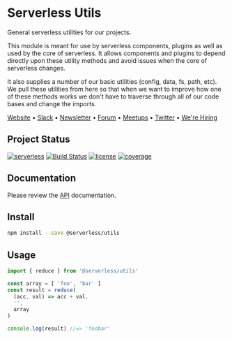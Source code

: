 # Serverless Utils

General serverless utilities for our projects.

This module is meant for use by serverless components, plugins as well as used by the core of serverless. It allows components and plugins to depend directly upon these utility methods and avoid issues when the core of serverless changes.

It also supplies a number of our basic utilities (config, data, fs, path, etc). We pull these utilities from here so that when we want to improve how one of these methods works we don't have to traverse through all of our code bases and change the imports.

[Website](https://serverless.com) • [Slack](https://serverless.com/slack) • [Newsletter](https://eepurl.com/b8dv4P) • [Forum](https://forum.serverless.com) • [Meetups](https://serverless.com/community/meetups/) • [Twitter](https://twitter.com/goserverless) • [We're Hiring](https://serverless.com/company/jobs/)

## Project Status
[![serverless](http://public.serverless.com/badges/v3.svg)](https://serverless.com)
[![Build Status](https://travis-ci.org/serverless/utils.svg?branch=master)](https://travis-ci.org/serverless/utils)
[![license](https://img.shields.io/npm/l/@serverless/utils.svg)](https://www.npmjs.com/package/@serverless/utils)
[![coverage](https://img.shields.io/codecov/c/github/serverless/utils.svg)](https://codecov.io/gh/serverless/utils)


## Documentation

Please review the [API](./docs/API.md) documentation.


## Install
```sh
npm install --save @serverless/utils
```

## Usage
```js
import { reduce } from '@serverless/utils'

const array = [ 'foo', 'bar' ]
const result = reduce(
  (acc, val) => acc + val,
  '',
  array
)

console.log(result) //=> 'foobar'
```
